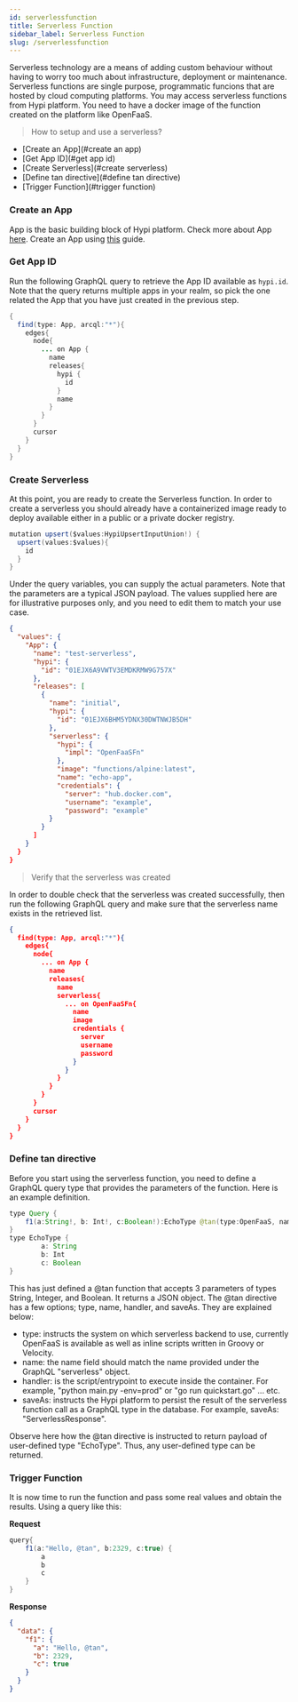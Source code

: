 ```yaml
---
id: serverlessfunction
title: Serverless Function
sidebar_label: Serverless Function
slug: /serverlessfunction
---
```


Serverless technology are a means of adding custom behaviour without having to worry too much about infrastructure, deployment or maintenance. Serverless functions are single purpose, programmatic funcions that are hosted by cloud computing platforms. You may access serverless functions from Hypi platform. You need to have a docker image of the function created on the platform like OpenFaaS.  

> How to setup and use a serverless?

+ [Create an App](#create an app)
+ [Get App ID](#get app id)
+ [Create Serverless](#create serverless)
+ [Define tan directive](#define tan directive)
+ [Trigger Function](#trigger function)

### Create an App

App is the basic building block of Hypi platform. Check more about App [here](#). Create an App using [this](#) guide.

### Get App ID

Run the following GraphQL query to retrieve the App ID available as ``hypi.id``. Note that the query returns multiple apps in your realm, so pick the one related the App that you have just created in the previous step.

```java
{
  find(type: App, arcql:"*"){
    edges{
      node{
        ... on App {
          name
          releases{
            hypi {
              id
            }
            name
          }
        }
      }
      cursor
    }
  }
}
```

### Create Serverless

At this point, you are ready to create the Serverless function. In order to create a serverless you should already have a containerized image ready to deploy available either in a public or a private docker registry.
```java
mutation upsert($values:HypiUpsertInputUnion!) {
  upsert(values:$values){
    id
  }
}
```
Under the query variables, you can supply the actual parameters. Note that the parameters are a typical JSON payload. The values supplied here are for illustrative purposes only, and you need to edit them to match your use case.

```json
{
  "values": {
    "App": {
      "name": "test-serverless",
      "hypi": {
        "id": "01EJX6A9VWTV3EMDKRMW9G757X"
      },
      "releases": [
        {
          "name": "initial",
          "hypi": {
            "id": "01EJX6BHM5YDNX30DWTNWJB5DH"
          },
          "serverless": {
            "hypi": {
              "impl": "OpenFaaSFn"
            },
            "image": "functions/alpine:latest",
            "name": "echo-app",
            "credentials": {
              "server": "hub.docker.com",
              "username": "example",
              "password": "example"
          }
        }
      ]
    }
  }
}
``` 

> Verify that the serverless was created

In order to double check that the serverless was created successfully, then run the following GraphQL query and make sure that the serverless name exists in the retrieved list.

```json
{
  find(type: App, arcql:"*"){
    edges{
      node{
        ... on App {
          name
          releases{
            name
            serverless{
              ... on OpenFaaSFn{
                name
                image
                credentials {
                  server
                  username
                  password
                }
              }
            }
          }
        }
      }
      cursor
    }
  }
}
```

### Define tan directive

Before you start using the serverless function, you need to define a GraphQL query type that provides the parameters of the function. Here is an example definition.

```java
type Query {
    f1(a:String!, b: Int!, c:Boolean!):EchoType @tan(type:OpenFaaS, name:"echoit", handler:"cat")
}
type EchoType {
        a: String
        b: Int
        c: Boolean
}
```

This has just defined a @tan function that accepts 3 parameters of types String, Integer, and Boolean. It returns a JSON object. The @tan directive has a few options; type, name, handler, and saveAs. They are explained below:

* type: instructs the system on which serverless backend to use, currently OpenFaaS is available as well as inline scripts written in Groovy or Velocity.
* name: the name field should match the name provided under the GraphQL "serverless" object.
* handler: is the script/entrypoint to execute inside the container. For example, "python main.py -env=prod" or "go run quickstart.go" ... etc.
* saveAs: instructs the Hypi platform to persist the result of the serverless function call as a GraphQL type in the database. For example, saveAs: "ServerlessResponse".

Observe here how the @tan directive is instructed to return payload of user-defined type "EchoType". Thus, any user-defined type can be returned.

### Trigger Function

It is now time to run the function and pass some real values and obtain the results. Using a query like this:

**Request**
```java
query{
    f1(a:"Hello, @tan", b:2329, c:true) {
        a
        b
        c
    }
}
```
**Response**
```json
{
  "data": {
    "f1": {
      "a": "Hello, @tan",
      "b": 2329,
      "c": true
    }
  }
}